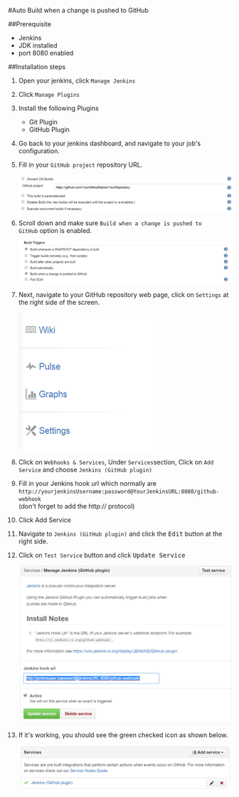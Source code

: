 #Auto Build when a change is pushed to GitHub


##Prerequisite
  * Jenkins
  * JDK installed
  * port 8080 enabled


##Installation steps
1.  Open your jenkins, click <code>Manage Jenkins</code>

2.  Click <code>Manage Plugins</code>

3.  Install the following Plugins
      * Git Plugin
      * GitHub Plugin  

4.  Go back to your jenkins dashboard, and navigate to your job's configuration.

5.  Fill in your <code>GitHub project</code> repository URL.

    ![](img/github-autohook1.png)

6.  Scroll down and make sure <code>Build when a change is pushed to GitHub</code> option is enabled.

    ![](img/github-autohook2.png)

7.  Next, navigate to your GitHub repository web page, click on <code>Settings</code> at the right side of the screen.

    ![](img/github-autohook3.png)

8.  Click on <code>Webhooks & Services</code>, Under <code>Services</code>section, Click on <code>Add Service</code> and choose <code>Jenkins (GitHub plugin)</code>

9.  Fill in your Jenkins hook url which normally are <code>http://<kbd>yourjenkinsUsername</kbd>:<kbd>password</kbd>@<kbd>YourJenkinsURL</kbd>:8080/github-webhook</code>  
(don't forget to add the http:// protocol)

10. Click Add Service

11. Navigate to <code>Jenkins (GitHub plugin)</code> and click the <kbd>Edit</kbd> button at the right side.

12. Click on <code>Test Service</code> button and click <kbd>Update Service</kbd>

    ![](img/github-autohook4.png)

13. If it's working, you should see the green checked icon as shown below.

    ![](img/github-autohook5.png)
